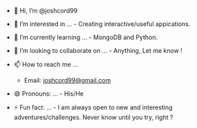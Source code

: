 - 👋 Hi, I’m @joshcord99
- 👀 I’m interested in ...
      - Creating interactive/useful appications.
  
- 🌱 I’m currently learning ...
      - MongoDB and Python.
  
- 💞️ I’m looking to collaborate on ...
      - Anything, Let me know !
  
- 📫 How to reach me ...
    - Email: joshcord99@gmail.com

- 😄 Pronouns: ...
      - His/He
  
- ⚡ Fun fact: ...
      - I am always open to new and interesting adventures/challenges. Never know until you try, right ? 

<!---
joshcord99/joshcord99 is a ✨ special ✨ repository because its `README.md` (this file) appears on your GitHub profile.
You can click the Preview link to take a look at your changes.
--->
